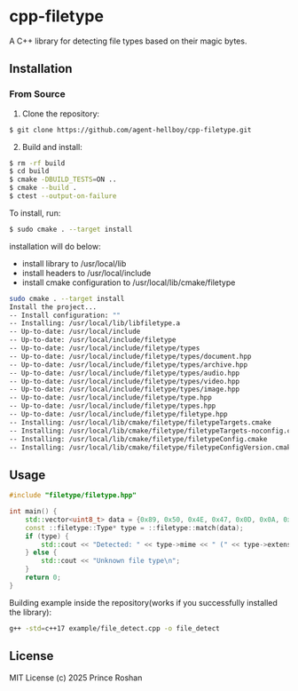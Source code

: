 # cpp-filetype

A C++ library for detecting file types based on their magic bytes.

## Installation

### From Source

1. Clone the repository:
```bash
$ git clone https://github.com/agent-hellboy/cpp-filetype.git
```
2. Build and install:
```bash
$ rm -rf build
$ cd build
$ cmake -DBUILD_TESTS=ON ..
$ cmake --build .
$ ctest --output-on-failure
```
To install, run:
```bash
$ sudo cmake . --target install
```

installation will do below:
- install library to /usr/local/lib
- install headers to /usr/local/include
- install cmake configuration to /usr/local/lib/cmake/filetype

```bash
sudo cmake . --target install
Install the project...
-- Install configuration: ""
-- Installing: /usr/local/lib/libfiletype.a
-- Up-to-date: /usr/local/include
-- Up-to-date: /usr/local/include/filetype
-- Up-to-date: /usr/local/include/filetype/types
-- Up-to-date: /usr/local/include/filetype/types/document.hpp
-- Up-to-date: /usr/local/include/filetype/types/archive.hpp
-- Up-to-date: /usr/local/include/filetype/types/audio.hpp
-- Up-to-date: /usr/local/include/filetype/types/video.hpp
-- Up-to-date: /usr/local/include/filetype/types/image.hpp
-- Up-to-date: /usr/local/include/filetype/type.hpp
-- Up-to-date: /usr/local/include/filetype/types.hpp
-- Up-to-date: /usr/local/include/filetype/filetype.hpp
-- Installing: /usr/local/lib/cmake/filetype/filetypeTargets.cmake
-- Installing: /usr/local/lib/cmake/filetype/filetypeTargets-noconfig.cmake
-- Installing: /usr/local/lib/cmake/filetype/filetypeConfig.cmake
-- Installing: /usr/local/lib/cmake/filetype/filetypeConfigVersion.cmake
```

## Usage

```cpp
#include "filetype/filetype.hpp"

int main() {
    std::vector<uint8_t> data = {0x89, 0x50, 0x4E, 0x47, 0x0D, 0x0A, 0x1A, 0x0A};
    const ::filetype::Type* type = ::filetype::match(data);
    if (type) {
        std::cout << "Detected: " << type->mime << " (" << type->extension << ")\n";
    } else {
        std::cout << "Unknown file type\n";
    }
    return 0;
}
```

Building example inside the repository(works if you successfully installed the library):

```bash
g++ -std=c++17 example/file_detect.cpp -o file_detect
```


## License

MIT License (c) 2025 Prince Roshan
